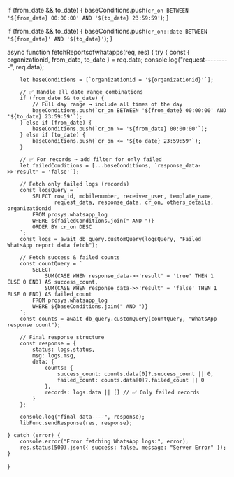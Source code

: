 if (from_date && to_date) {
    baseConditions.push(`cr_on BETWEEN '${from_date} 00:00:00' AND '${to_date} 23:59:59'`);
}


if (from_date && to_date) {
    baseConditions.push(`cr_on::date BETWEEN '${from_date}' AND '${to_date}'`);
}


async function fetchReportsofwhatapps(req, res) {
    try {
        const { organizationid, from_date, to_date } = req.data; 
        console.log("request---------", req.data);

        let baseConditions = [`organizationid = '${organizationid}'`];

        // ✅ Handle all date range combinations
        if (from_date && to_date) {
            // Full day range → include all times of the day
            baseConditions.push(`cr_on BETWEEN '${from_date} 00:00:00' AND '${to_date} 23:59:59'`);
        } else if (from_date) {
            baseConditions.push(`cr_on >= '${from_date} 00:00:00'`);
        } else if (to_date) {
            baseConditions.push(`cr_on <= '${to_date} 23:59:59'`);
        }

        // ✅ For records → add filter for only failed
        let failedConditions = [...baseConditions, `response_data->>'result' = 'false'`];

        // Fetch only failed logs (records)
        const logsQuery = `
            SELECT row_id, mobilenumber, receiver_user, template_name,
                   request_data, response_data, cr_on, others_details, organizationid
            FROM prosys.whatsapp_log
            WHERE ${failedConditions.join(" AND ")}
            ORDER BY cr_on DESC
        `;
        const logs = await db_query.customQuery(logsQuery, "Failed WhatsApp report data fetch");

        // Fetch success & failed counts
        const countQuery = `
            SELECT 
                SUM(CASE WHEN response_data->>'result' = 'true' THEN 1 ELSE 0 END) AS success_count,
                SUM(CASE WHEN response_data->>'result' = 'false' THEN 1 ELSE 0 END) AS failed_count
            FROM prosys.whatsapp_log
            WHERE ${baseConditions.join(" AND ")}
        `;
        const counts = await db_query.customQuery(countQuery, "WhatsApp response count");
        
        // Final response structure
        const response = {
            status: logs.status,
            msg: logs.msg,
            data: {
                counts: {
                    success_count: counts.data[0]?.success_count || 0,
                    failed_count: counts.data[0]?.failed_count || 0
                },
                records: logs.data || [] // ✅ Only failed records
            }
        };

        console.log("final data----", response);
        libFunc.sendResponse(res, response);

    } catch (error) {
        console.error("Error fetching WhatsApp logs:", error);
        res.status(500).json({ success: false, message: "Server Error" });
    }
}
